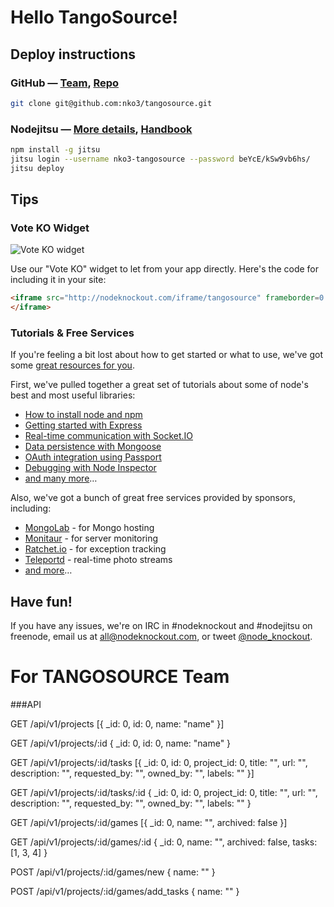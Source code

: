 # Hello TangoSource!

## Deploy instructions

### GitHub — [Team][2], [Repo][3]

~~~sh
git clone git@github.com:nko3/tangosource.git
~~~

### Nodejitsu — [More details][5], [Handbook][4]

~~~sh
npm install -g jitsu
jitsu login --username nko3-tangosource --password beYcE/kSw9vb6hs/
jitsu deploy
~~~

## Tips

### Vote KO Widget

![Vote KO widget](http://f.cl.ly/items/1n3g0W0F0G3V0i0d0321/Screen%20Shot%202012-11-04%20at%2010.01.36%20AM.png)

Use our "Vote KO" widget to let from your app directly. Here's the code for
including it in your site:

~~~html
<iframe src="http://nodeknockout.com/iframe/tangosource" frameborder=0 scrolling=no allowtransparency=true width=115 height=25>
</iframe>
~~~

### Tutorials & Free Services

If you're feeling a bit lost about how to get started or what to use, we've
got some [great resources for you](http://nodeknockout.com/resources).

First, we've pulled together a great set of tutorials about some of node's
best and most useful libraries:

* [How to install node and npm](http://blog.nodeknockout.com/post/33857791331/how-to-install-node-npm)
* [Getting started with Express](http://blog.nodeknockout.com/post/34180474119/getting-started-with-express)
* [Real-time communication with Socket.IO](http://blog.nodeknockout.com/post/34243127010/knocking-out-socket-io)
* [Data persistence with Mongoose](http://blog.nodeknockout.com/post/34302423628/getting-started-with-mongoose)
* [OAuth integration using Passport](http://blog.nodeknockout.com/post/34765538605/getting-started-with-passport)
* [Debugging with Node Inspector](http://blog.nodeknockout.com/post/34843655876/debugging-with-node-inspector)
* [and many more](http://nodeknockout.com/resources#tutorials)&hellip;

Also, we've got a bunch of great free services provided by sponsors,
including:

* [MongoLab](http://nodeknockout.com/resources#mongolab) - for Mongo hosting
* [Monitaur](http://nodeknockout.com/resources#monitaur) - for server monitoring
* [Ratchet.io](http://nodeknockout.com/resources#ratchetio) - for exception tracking
* [Teleportd](http://nodeknockout.com/resources#teleportd) - real-time photo streams
* [and more](http://nodeknockout.com/resources#tutorials)&hellip;

## Have fun!

If you have any issues, we're on IRC in #nodeknockout and #nodejitsu on
freenode, email us at <all@nodeknockout.com>, or tweet
[@node_knockout](https://twitter.com/node_knockout).

[2]: https://github.com/organizations/nko3/teams/280815
[3]: https://github.com/nko3/tangosource
[4]: http://handbook.jit.su
[5]: http://blog.nodeknockout.com/post/35279199042/introduction-to-jitsu-deployment

For TANGOSOURCE Team
====================

###API

GET /api/v1/projects
  [{
    _id: 0,
    id: 0,
    name: "name"
  }]

GET /api/v1/projects/:id
    {
      _id: 0,
      id: 0,
      name: "name"
    }

GET /api/v1/projects/:id/tasks
    [{
      _id: 0,
      id: 0,
      project_id: 0,
      title: "",
      url: "",
      description: "",
      requested_by: "",
      owned_by: "",
      labels: ""
    }]

GET /api/v1/projects/:id/tasks/:id
    {
      _id: 0,
      id: 0,
      project_id: 0,
      title: "",
      url: "",
      description: "",
      requested_by: "",
      owned_by: "",
      labels: ""
    }

GET /api/v1/projects/:id/games
    [{
      _id: 0,
      name: "",
      archived: false
    }]

GET /api/v1/projects/:id/games/:id
    {
      _id: 0,
      name: "",
      archived: false,
      tasks: [1, 3, 4]
    }

POST /api/v1/projects/:id/games/new
    {
      name: ""
    }

POST /api/v1/projects/:id/games/add_tasks
    {
      name: ""
    }

